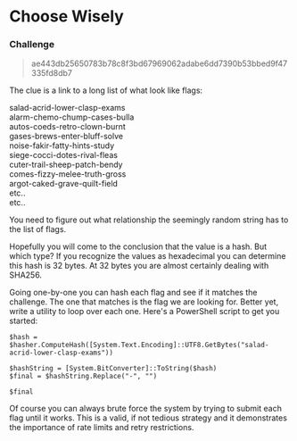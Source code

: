 # Choose Wisely

### Challenge
> ae443db25650783b78c8f3bd67969062adabe6dd7390b53bbed9f47335fd8db7

The clue is a link to a long list of what look like flags:

salad-acrid-lower-clasp-exams  
alarm-chemo-chump-cases-bulla  
autos-coeds-retro-clown-burnt  
gases-brews-enter-bluff-solve  
noise-fakir-fatty-hints-study  
siege-cocci-dotes-rival-fleas  
cuter-trail-sheep-patch-bendy  
comes-fizzy-melee-truth-gross  
argot-caked-grave-quilt-field  
etc..  
etc..  

You need to figure out what relationship the seemingly random string has to the list of flags. 

Hopefully you will come to the conclusion that the value is a hash. But which type? If you recognize the values as hexadecimal you can determine this hash is 32 bytes. At 32 bytes you are almost certainly dealing with SHA256.

Going one-by-one you can hash each flag and see if it matches the challenge. The one that matches is the flag we are looking for. Better yet, write a utility to loop over each one. Here's a PowerShell script to get you started:

````$hasher = [System.Security.Cryptography.HashAlgorithm]::Create("sha256")
$hash = $hasher.ComputeHash([System.Text.Encoding]::UTF8.GetBytes("salad-acrid-lower-clasp-exams"))

$hashString = [System.BitConverter]::ToString($hash)
$final = $hashString.Replace("-", "")

$final
````


Of course you can always brute force the system by trying to submit each flag until it works. This is a valid, if not tedious strategy and it demonstrates the importance of rate limits and retry restrictions.
